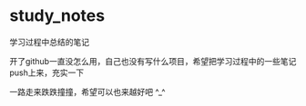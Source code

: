 # study_notes
学习过程中总结的笔记

开了github一直没怎么用，自己也没有写什么项目，希望把学习过程中的一些笔记push上来，充实一下

一路走来跌跌撞撞，希望可以也来越好吧 ^_^
